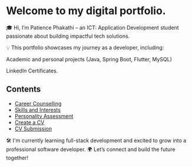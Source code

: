 #  Welcome to my digital portfolio. 
🎓 Hi, I’m Patience Phakathi – an ICT: Application Development student passionate about building impactful tech solutions.

💡 This portfolio showcases my journey as a developer, including:

Academic and personal projects (Java, Spring Boot, Flutter, MySQL)

LinkedIn Certificates.

## Contents

- [Career Counselling](career-counselling.md)
- [Skills and Interests](skills-interests.md)
- [Personality Assessment](personality-assessment.md)
- [Create a CV](create-cv.md)
- [CV Submission](cv-submission.md)

🛠️ I'm currently learning full-stack development and excited to grow into a professional software developer.
🌍 Let’s connect and build the future together!




